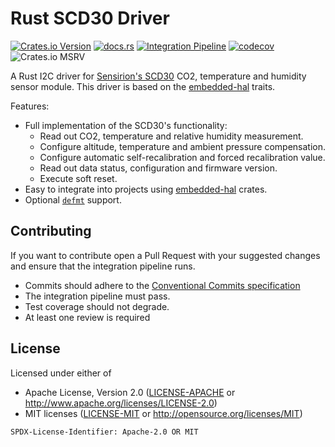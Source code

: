 # Rust SCD30 Driver

[![Crates.io Version](https://img.shields.io/crates/v/scd30-interface?link=https%3A%2F%2Fcrates.io%2Fcrates%2Fscd30-interface)](https://crates.io/crates/scd30-interface)
[![docs.rs](https://img.shields.io/docsrs/scd30-interface?logo=https%3A%2F%2Fdocs.rs%2Fscd30-interface%2F1.0.0%2Fscd30_interface%2F)](https://docs.rs/scd30-interface/1.0.0/scd30_interface/)
[![Integration Pipeline](https://github.com/Gronner/scd30-interface/actions/workflows/integration.yaml/badge.svg)](https://github.com/Gronner/scd30-interface/actions/workflows/integration.yaml)
[![codecov](https://codecov.io/gh/Gronner/scd30-interface/graph/badge.svg?token=NH6UCHBL19)](https://codecov.io/gh/Gronner/scd30-interface)
![Crates.io MSRV](https://img.shields.io/crates/msrv/scd30-interface)


A Rust I2C driver for [Sensirion's SCD30](https://sensirion.com/products/catalog/SCD30) CO2,
temperature and humidity sensor module. This driver is based on the
[embedded-hal](https://docs.rs/embedded-hal/latest/embedded_hal/index.html) traits.

Features:

* Full implementation of the SCD30's functionality:
    * Read out CO2, temperature and relative humidity measurement.
    * Configure altitude, temperature and ambient pressure compensation.
    * Configure automatic self-recalibration and forced recalibration value.
    * Read out data status, configuration and firmware version.
    * Execute soft reset.
* Easy to integrate into projects using [embedded-hal](https://github.com/rust-embedded/embedded-hal) crates.
* Optional [`defmt`](https://github.com/knurling-rs/defmt) support.

## Contributing

If you want to contribute open a Pull Request with your suggested changes and ensure that the
integration pipeline runs.

* Commits should adhere to the [Conventional Commits specification](https://www.conventionalcommits.org/en/v1.0.0/#specification)
* The integration pipeline must pass.
* Test coverage should not degrade.
* At least one review is required

## License

Licensed under either of

* Apache License, Version 2.0 ([LICENSE-APACHE](LICENSE-APACHE) or http://www.apache.org/licenses/LICENSE-2.0)
* MIT licenses ([LICENSE-MIT](LICENSE-MIT) or http://opensource.org/licenses/MIT)

`SPDX-License-Identifier: Apache-2.0 OR MIT`
